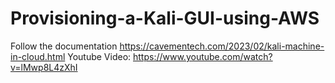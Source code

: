# Provisioning-a-Kali-GUI-using-AWS
Follow the documentation https://cavementech.com/2023/02/kali-machine-in-cloud.html
Youtube Video: https://www.youtube.com/watch?v=lMwp8L4zXhI
